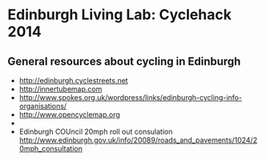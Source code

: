 # Edinburgh Living Lab: Cyclehack 2014

## General resources about cycling in Edinburgh

* http://edinburgh.cyclestreets.net
* http://innertubemap.com
* http://www.spokes.org.uk/wordpress/links/edinburgh-cycling-info-organisations/
* http://www.opencyclemap.org
* 
* Edinburgh COUncil 20mph roll out consulation http://www.edinburgh.gov.uk/info/20089/roads_and_pavements/1024/20mph_consultation
